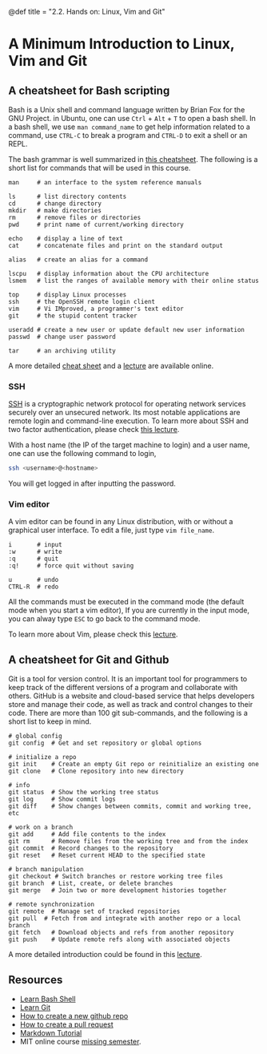 @def title = "2.2. Hands on: Linux, Vim and Git"
# A Minimum Introduction to Linux, Vim and Git
## A cheatsheet for Bash scripting
Bash is a Unix shell and command language written by Brian Fox for the GNU Project.
in Ubuntu, one can use `Ctrl` + `Alt` + `T` to open a bash shell.
In a bash shell, we use `man command_name` to get help information related to a command,
use `CTRL-C` to break a program and `CTRL-D` to exit a shell or an REPL.

The bash grammar is well summarized in [this cheatsheet](https://devhints.io/bash).
The following is a short list for commands that will be used in this course.

```
man     # an interface to the system reference manuals

ls      # list directory contents
cd      # change directory
mkdir   # make directories
rm      # remove files or directories
pwd     # print name of current/working directory

echo    # display a line of text
cat     # concatenate files and print on the standard output

alias   # create an alias for a command

lscpu   # display information about the CPU architecture
lsmem   # list the ranges of available memory with their online status

top     # display Linux processes
ssh     # the OpenSSH remote login client
vim     # Vi IMproved, a programmer's text editor
git     # the stupid content tracker

useradd # create a new user or update default new user information
passwd  # change user password

tar     # an archiving utility
```

A more detailed [cheat sheet](https://cheatography.com/davechild/cheat-sheets/linux-command-line/) and a [lecture](https://missing.csail.mit.edu/2020/shell-tools/) are available online.

### SSH
[SSH](https://en.wikipedia.org/wiki/Secure_Shell) is a cryptographic network protocol for operating network services securely over an unsecured network. Its most notable applications are remote login and command-line execution.
To learn more about SSH and two factor authentication, please check [this lecture](https://missing.csail.mit.edu/2020/security/).

With a host name (the IP of the target machine to login) and a user name, one can use the following command to login,
```bash
ssh <username>@<hostname>
```
You will get logged in after inputting the password.

### Vim editor
A vim editor can be found in any Linux distribution, with or without a graphical user interface. To edit a file, just type `vim file_name`.

```
i       # input
:w      # write
:q      # quit
:q!     # force quit without saving

u       # undo
CTRL-R  # redo
```
All the commands must be executed in the command mode (the default mode when you start a vim editor),
If you are currently in the input mode, you can alway type `ESC` to go back to the command mode.

To learn more about Vim, please check this [lecture](https://missing.csail.mit.edu/2020/editors/).

## A cheatsheet for Git and Github

Git is a tool for version control.
It is an important tool for programmers to keep track of the different versions of a program and collaborate with others.
GitHub is a website and cloud-based service that helps developers store and manage their code, as well as track and control changes to their code.
There are more than 100 git sub-commands, and the following is a short list to keep in mind.

```
# global config
git config  # Get and set repository or global options

# initialize a repo
git init    # Create an empty Git repo or reinitialize an existing one
git clone   # Clone repository into new directory

# info
git status  # Show the working tree status
git log     # Show commit logs
git diff    # Show changes between commits, commit and working tree, etc

# work on a branch
git add     # Add file contents to the index
git rm      # Remove files from the working tree and from the index
git commit  # Record changes to the repository
git reset   # Reset current HEAD to the specified state

# branch manipulation
git checkout # Switch branches or restore working tree files
git branch  # List, create, or delete branches
git merge   # Join two or more development histories together

# remote synchronization
git remote  # Manage set of tracked repositories
git pull  # Fetch from and integrate with another repo or a local branch
git fetch   # Download objects and refs from another repository
git push    # Update remote refs along with associated objects
```

A more detailed introduction could be found in this [lecture](https://missing.csail.mit.edu/2020/version-control/).

## Resources
* [Learn Bash Shell](https://www.learnshell.org/)
* [Learn Git](https://learngitbranching.js.org/)
* [How to create a new github repo](https://docs.github.com/en/get-started/quickstart/create-a-repo)
* [How to create a pull request](https://docs.github.com/en/pull-requests/collaborating-with-pull-requests/proposing-changes-to-your-work-with-pull-requests/creating-a-pull-request)
* [Markdown Tutorial](https://www.markdowntutorial.com/)
* MIT online course [missing semester](https://missing.csail.mit.edu/2020/).
